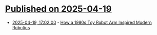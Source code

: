 # [Published on 2025-04-19](index.md)

* [2025-04-19, 17:02:00](https://soylentnews.org/article.pl?sid=25/04/18/043228&from=rss) - [How a 1980s Toy Robot Arm Inspired Modern Robotics](https://soylentnews.org/article.pl?sid=25/04/18/043228&from=rss)
